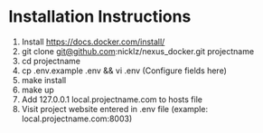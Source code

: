 # Installation Instructions

1. Install https://docs.docker.com/install/
2. git clone git@github.com:nicklz/nexus_docker.git projectname
3. cd projectname
4. cp .env.example .env && vi .env (Configure fields here)
5. make install
6. make up
7. Add 127.0.0.1 local.projectname.com to hosts file
8. Visit project website entered in .env file (example: local.projectname.com:8003)

